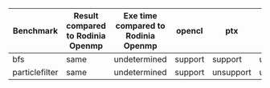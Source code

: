 
| Benchmark  | Result compared to Rodinia Openmp | Exe time compared to Rodinia Openmp | opencl | ptx | spirv |
| ------------- | ------------- | ------------- | ------------- | ------------- | ------------- |
| bfs | same  | undetermined | support | support | unsupport
| particlefilter | same  | undetermined | support | unsupport | unsupport

